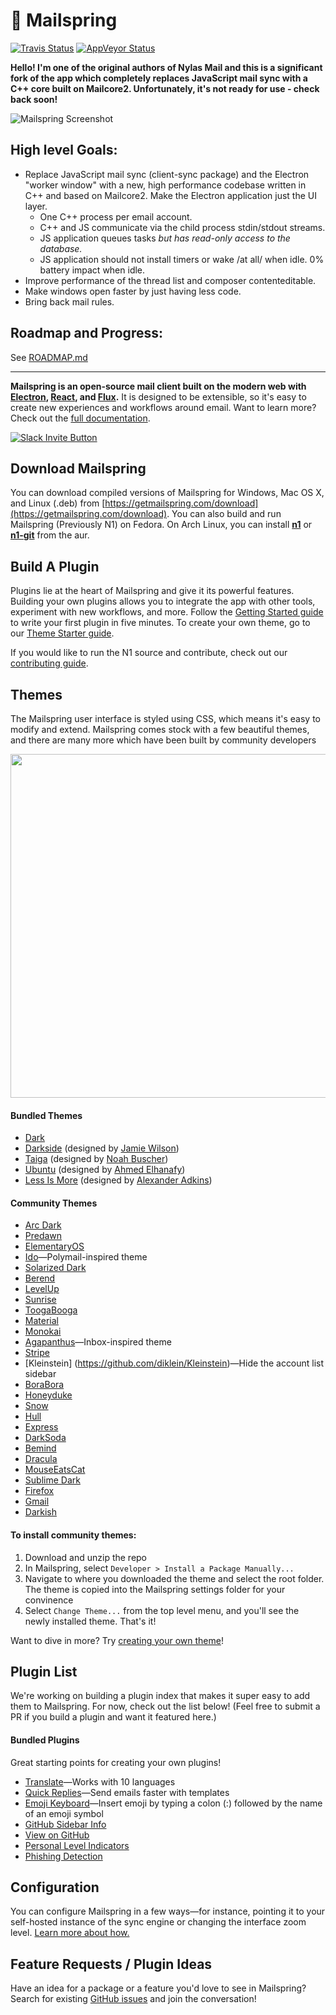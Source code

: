 💌 Mailspring
====

[![Travis Status](https://travis-ci.org/Foundry376/Mailspring.svg?branch=master)](https://travis-ci.org/Foundry376/Mailspring)
[![AppVeyor Status](https://ci.appveyor.com/api/projects/status/iuuuy6d65u3x6bj6?svg=true)](https://ci.appveyor.com/project/Foundry376/Mailspring)



**Hello! I'm one of the original authors of Nylas Mail and this is a significant fork of the app which completely replaces JavaScript mail sync with a C++ core built on Mailcore2. Unfortunately, it's not ready for use - check back soon!**

![Mailspring Screenshot](https://github.com/Foundry376/Mailspring/raw/master/screenshots/hero_graphic_mac%402x.png)

High level Goals:
---

- Replace JavaScript mail sync (client-sync package) and the Electron "worker window" with a new, high performance codebase written in C++ and based on Mailcore2. Make the Electron application just the UI layer.
  + One C++ process per email account.
  + C++ and JS communicate via the child process stdin/stdout streams.
  + JS application queues tasks *but has read-only access to the database.*
  + JS application should not install timers or wake /at all/ when idle. 0% battery impact when idle.
- Improve performance of the thread list and composer contenteditable.
- Make windows open faster by just having less code.
- Bring back mail rules.


Roadmap and Progress:
---
See [ROADMAP.md](https://github.com/Foundry376/Mailspring/blob/master/ROADMAP.md)

----------------

**Mailspring is an open-source mail client built on the modern web with [Electron](https://github.com/atom/electron), [React](https://facebook.github.io/react/), and [Flux](https://facebook.github.io/flux/).** It is designed to be extensible, so it's easy to create new experiences and workflows around email. Want to learn more? Check out the [full documentation](https://Foundry376.github.io/Mailspring/).

[![Slack Invite Button](http://slack-invite.getmailspring.com/badge.svg)](http://slack-invite.getmailspring.com)


## Download Mailspring

You can download compiled versions of Mailspring for Windows, Mac OS X, and Linux (.deb) from [https://getmailspring.com/download](https://getmailspring.com/download). You can also build and run Mailspring (Previously N1) on Fedora. On Arch Linux, you can install **[n1](https://aur.archlinux.org/packages/n1/)** or **[n1-git](https://aur.archlinux.org/packages/n1-git/)** from the aur.

## Build A Plugin

Plugins lie at the heart of Mailspring and give it its powerful features. Building your own plugins allows you to integrate the app with other tools, experiment with new workflows, and more. Follow the [Getting Started guide](https://Foundry376.github.io/Mailspring/) to write your first plugin in five minutes. To create your own theme, go to our [Theme Starter guide](https://github.com/nylas/N1-theme-starter).

If you would like to run the N1 source and contribute, check out our [contributing
guide](https://github.com/Foundry376/Mailspring/blob/master/CONTRIBUTING.md).

## Themes

The Mailspring user interface is styled using CSS, which means it's easy to modify and extend. Mailspring comes stock with a few beautiful themes, and there are many more which have been built by community developers

<center><img width=550 src="http://i.imgur.com/PWQ7NlY.jpg"></center>


#### Bundled Themes
- [Dark](https://github.com/Foundry376/Mailspring/tree/master/app/internal_packages/ui-dark)
- [Darkside](https://github.com/Foundry376/Mailspring/tree/master/app/internal_packages/ui-darkside) (designed by [Jamie Wilson](https://github.com/jamiewilson))
- [Taiga](https://github.com/Foundry376/Mailspring/tree/master/app/internal_packages/ui-taiga) (designed by [Noah Buscher](https://github.com/noahbuscher))
- [Ubuntu](https://github.com/Foundry376/Mailspring/tree/master/app/internal_packages/ui-ubuntu) (designed by [Ahmed Elhanafy](https://github.com/ahmedlhanafy))
- [Less Is More](https://github.com/Foundry376/Mailspring/tree/master/app/internal_packages/ui-less-is-more) (designed by [Alexander Adkins](https://github.com/P0WW0W))



#### Community Themes
- [Arc Dark](https://github.com/varlesh/Nylas-Arc-Dark-Theme)
- [Predawn](https://github.com/adambmedia/N1-Predawn)
- [ElementaryOS](https://github.com/edipox/elementary-nylas)
- [Ido](https://github.com/edipox/n1-ido)—Polymail-inspired theme
- [Solarized Dark](https://github.com/NSHenry/N1-Solarized-Dark)
- [Berend](https://github.com/Frique/N1-Berend)
- [LevelUp](https://github.com/stolinski/level-up-nylas-n1-theme)
- [Sunrise](https://github.com/jackiehluo/n1-sunrise)
- [ToogaBooga](https://github.com/brycedorn/N1-ToogaBooga)
- [Material](https://github.com/jackiehluo/n1-material)
- [Monokai](https://github.com/dcondrey/n1-monokai)
- [Agapanthus](https://github.com/taniadaniela/n1-agapanthus)—Inbox-inspired theme
- [Stripe](https://github.com/oeaeee/n1-stripe)
- [Kleinstein] (https://github.com/diklein/Kleinstein)—Hide the account list sidebar
- [BoraBora](https://github.com/arimai/N1-BoraBora)
- [Honeyduke](https://github.com/arimai/n1-honeyduke)
- [Snow](https://github.com/Wattenberger/N1-snow-theme)
- [Hull](https://github.com/unity/n1-hull)
- [Express](https://github.com/oeaeee/n1-express)
- [DarkSoda](https://github.com/adambullmer/N1-theme-DarkSoda)
- [Bemind](https://github.com/bemindinteractive/Bemind-N1-Theme)
- [Dracula](https://github.com/dracula/nylas-n1)
- [MouseEatsCat](https://github.com/MouseEatsCat/MouseEatsCat-N1)
- [Sublime Dark](https://github.com/rishabhkesarwani/Nylas-Sublime-Dark-Theme)
- [Firefox](https://github.com/darshandsoni/n1-firefox-theme)
- [Gmail](https://github.com/dregitsky/n1-gmail-theme)
- [Darkish](https://github.com/dyrnade/N1-Darkish)

#### To install community themes:

1. Download and unzip the repo
2. In Mailspring, select `Developer > Install a Package Manually... `
3. Navigate to where you downloaded the theme and select the root folder. The theme is copied into the Mailspring settings folder for your convinence
5. Select `Change Theme...` from the top level menu, and you'll see the newly installed theme. That's it!


Want to dive in more? Try [creating your own theme](https://github.com/nylas/nylas-mail-theme-starter)!


## Plugin List
We're working on building a plugin index that makes it super easy to add them to Mailspring. For now, check out the list below! (Feel free to submit a PR if you build a plugin and want it featured here.)


#### Bundled Plugins
Great starting points for creating your own plugins!
- [Translate](https://github.com/Foundry376/Mailspring/tree/master/app/internal_packages/composer-translate)—Works with 10 languages
- [Quick Replies](https://github.com/Foundry376/Mailspring/tree/master/app/internal_packages/composer-templates)—Send emails faster with templates
- [Emoji Keyboard](https://github.com/Foundry376/Mailspring/tree/master/app/internal_packages/composer-emoji)—Insert emoji by typing a colon (:) followed by the name of an emoji symbol
- [GitHub Sidebar Info](https://github.com/Foundry376/Mailspring/tree/master/app/internal_packages/github-contact-card)
- [View on GitHub](https://github.com/Foundry376/Mailspring/tree/master/app/internal_packages/message-view-on-github)
- [Personal Level Indicators](https://github.com/Foundry376/Mailspring/tree/master/app/internal_packages/personal-level-indicators)
- [Phishing Detection](https://github.com/Foundry376/Mailspring/tree/master/app/internal_packages/phishing-detection)

## Configuration
You can configure Mailspring in a few ways—for instance, pointing it to your self-hosted instance of the sync engine or changing the interface zoom level. [Learn more about how.](https://github.com/Foundry376/Mailspring/blob/master/CONFIGURATION.md)

## Feature Requests / Plugin Ideas
Have an idea for a package or a feature you'd love to see in Mailspring? Search for existing [GitHub issues](https://github.com/Foundry376/Mailspring/issues) and join the conversation!
